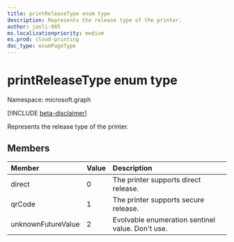 ```yaml
---
title: printReleaseType enum type
description: Represents the release type of the printer.
author: jasli-985
ms.localizationpriority: medium
ms.prod: cloud-printing
doc_type: enumPageType
---
```


# printReleaseType enum type

Namespace: microsoft.graph

[!INCLUDE [beta-disclaimer](../../includes/beta-disclaimer.md)]

Represents the release type of the printer.

## Members

|Member|Value|Description|
|:---|:---|:---|
|direct|0|The printer supports direct release.|
|qrCode|1|The printer supports secure release.|
|unknownFutureValue|2|Evolvable enumeration sentinel value. Don't use.|
